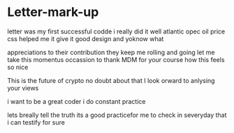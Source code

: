 # Letter-mark-up
letter was my first successful codde
i really did it well
atlantic opec
oil price
css helped me
 it give it good design
 and yoknow what
<!-- i know people here like to help -->
appreciations to their contribution
they keep me rolling
and going
let me take this momentus occassion 
to thank MDM for your course
how this feels so nice
<!-- ZEK tokens on this -->
This is the future of crypto
no doubt about that
I look orward to anlysing your views
<!-- i want to add this but please ignore -->
i want to be a great coder
i do constant practice
<!-- it this what you expect of me -->
lets breally tell the truth
its a good practicefor me to check in severyday
that i can testify for sure
